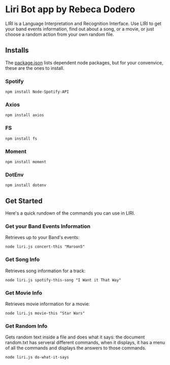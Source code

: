# Liri Bot app by Rebeca Dodero

LIRI is a Language Interpretation and Recognition Interface.
Use LIRI to get your band events information, find out about a song,
or a movie, or just choose a random action from your own random file.

## Installs

The [package.json](https://github.com/rebecalvarez/liri-node-app/blob/master/package.json)
lists dependent node packages, but for your convenvice, these are the ones to install.


### Spotify

`npm install Node-Spotify-API`

### Axios

`npm install axios`

### FS

`npm install fs`

### Moment

`npm install moment`

### DotEnv

`npm install dotenv`

## Get Started

Here's a quick rundown of the commands you can use in LIRI.

### Get your Band Events Information

Retrieves up to your Band's events:

`node liri.js concert-this "Maroon5"`

### Get Song Info

Retrieves song information for a track:

`node liri.js spotify-this-song "I Want it That Way"`

### Get Movie Info

Retrieves movie information for a movie:

`node liri.js movie-this "Star Wars"`

### Get Random Info

Gets random text inside a file and does what it says:
the document random.txt has serveral different commands, when it displays, it has a menu of all the commands and displays the answers to  those commands.

`node liri.js do-what-it-says`
